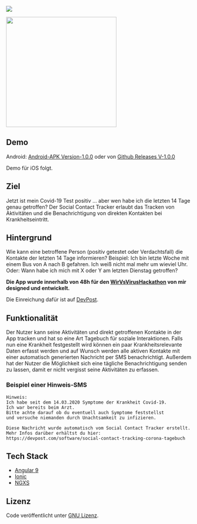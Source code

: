 ![](https://i.ibb.co/TvcGSNx/github.png)

<a href="https://wirvsvirushackathon.org/">
  <img src="https://i.ibb.co/ZzG24xB/Logo-Projekt-01.png" width="300px" height="auto">
</a>

## Demo
Android:
[Android-APK Version-1.0.0](https://drive.google.com/open?id=1yHNAtayV3Q0zx_YLJMP8LQunQYg8Rd7J)
oder von [Github Releases V-1.0.0](https://github.com/tgrassl/Covid19-Social-Contact-Tracker/releases/tag/1.0.0)

Demo für iOS folgt.

## Ziel
Jetzt ist mein Covid-19 Test positiv … aber wen habe ich die letzten 14 Tage genau getroffen? 
Der Social Contact Tracker erlaubt das Tracken von Aktivitäten und die Benachrichtigung von direkten Kontakten bei Krankheitseintritt. 

## Hintergrund
Wie kann eine betroffene Person (positiv getestet oder Verdachtsfall) die Kontakte der letzten 14 Tage informieren? Beispiel: Ich bin letzte Woche mit einem Bus von A nach B gefahren. Ich weiß nicht mal mehr um wieviel Uhr. Oder: Wann habe ich mich mit X oder Y am letzten Dienstag getroffen?

**Die App wurde innerhalb von 48h für den [WirVsVirusHackathon](https://wirvsvirushackathon.org/) von mir designed und entwickelt.**

Die Einreichung dafür ist auf [DevPost](https://devpost.com/software/social-contact-tracking-corona-tagebuch).

## Funktionalität 
Der Nutzer kann seine Aktivitäten und direkt getroffenen Kontakte in der App tracken und hat so eine Art Tagebuch für soziale Interaktionen. Falls nun eine Krankheit festgestellt wird können ein paar Krankheitsrelevante Daten erfasst werden und auf Wunsch werden alle aktiven Kontakte mit einer automatisch generierten Nachricht per SMS benachrichtigt.
Außerdem hat der Nutzer die Möglichkeit sich eine tägliche Benachrichtigung senden zu lassen, damit er nicht vergisst seine Aktivitäten zu erfassen.

### Beispiel einer Hinweis-SMS
```
Hinweis:
Ich habe seit dem 14.03.2020 Symptome der Krankheit Covid-19.
Ich war bereits beim Arzt.
Bitte achte darauf ob du eventuell auch Symptome feststellst 
und versuche niemanden durch Unachtsamkeit zu infizieren.

Diese Nachricht wurde automatisch vom Social Contact Tracker erstellt.
Mehr Infos darüber erhältst du hier: https://devpost.com/software/social-contact-tracking-corona-tagebuch
```

## Tech Stack
- [Angular 9](http://angular.io/)
- [Ionic](https://ionicframework.com/)
- [NGXS](https://www.ngxs.io/)

## Lizenz
Code veröffentlicht unter [GNU Lizenz](https://github.com/tgrassl/Covid19-Social-Contact-Tracker/blob/master/LICENSE).
